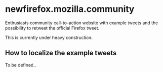 # newfirefox.mozilla.community

Enthusiasts community call-to-action website with example tweets and the possibility to retweet the official Firefox tweet.

This is currently under heavy construction.

## How to localize the example tweets

To be defined..
